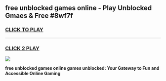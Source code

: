 
## free unblocked games online - Play Unblocked Gmaes & Free #8wf7f
<h3>
<a href="https://premium.freeplayer.one?title=free_unblocked_games_online&ref=01M">CLICK TO PLAY</a></h3>
<hr>

<h3>
<a href="https://premium.freeplayer.one?title=free_unblocked_games_online&ref=01M">CLICK 2 PLAY</a>
  
</h3>

<a href="https://premium.freeplayer.one?title=free_unblocked_games_online&ref=01M"><img src="https://clearcache.store/games.png"></a>


**free unblocked games online games unblocked: Your Gateway to Fun and Accessible Online Gaming**
